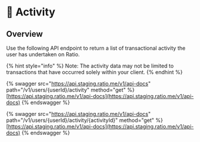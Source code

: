 # 💱 Activity

## Overview

Use the following API endpoint to return a list of transactional activity the user has undertaken on Ratio.

{% hint style="info" %}
Note: The activity data may not be limited to transactions that have occurred solely within your client.
{% endhint %}

{% swagger src="https://api.staging.ratio.me/v1/api-docs" path="/v1/users/{userId}/activity" method="get" %}
[https://api.staging.ratio.me/v1/api-docs](https://api.staging.ratio.me/v1/api-docs)
{% endswagger %}

{% swagger src="https://api.staging.ratio.me/v1/api-docs" path="/v1/users/{userId}/activity/{activityId}" method="get" %}
[https://api.staging.ratio.me/v1/api-docs](https://api.staging.ratio.me/v1/api-docs)
{% endswagger %}
